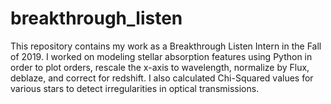 # breakthrough_listen

This repository contains my work as a Breakthrough Listen Intern in the Fall of 2019. I worked on modeling stellar absorption features using Python in order to plot orders, rescale the x-axis to wavelength, normalize by Flux, deblaze, and correct for redshift. I also calculated Chi-Squared values for various stars to detect irregularities in optical transmissions.

